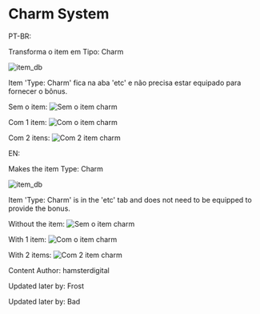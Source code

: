 # Charm System

PT-BR:

Transforma o item em Tipo: Charm

![item_db](https://user-images.githubusercontent.com/14701742/137584266-1dcc7b43-76a1-4311-90e9-5e9711e4f650.PNG)

Item 'Type: Charm' fica na aba 'etc' e não precisa estar equipado para fornecer o bônus.

Sem o item:
![Sem o item charm](https://user-images.githubusercontent.com/14701742/137584286-d37c06d1-30a6-42b9-a172-6672cc03cd79.PNG)

Com 1 item:
![Com o item charm](https://user-images.githubusercontent.com/14701742/137584287-9cadedf0-db2d-4600-af92-e81b1b177623.PNG)

Com 2 itens:
![Com 2 item charm](https://user-images.githubusercontent.com/14701742/137584290-bcc6efee-ff84-4c5c-9d43-175b824b5eb0.PNG)

EN:

Makes the item Type: Charm

![item_db](https://user-images.githubusercontent.com/14701742/137584266-1dcc7b43-76a1-4311-90e9-5e9711e4f650.PNG)

Item 'Type: Charm' is in the 'etc' tab and does not need to be equipped to provide the bonus.

Without the item:
![Sem o item charm](https://user-images.githubusercontent.com/14701742/137584286-d37c06d1-30a6-42b9-a172-6672cc03cd79.PNG)

With 1 item:
![Com o item charm](https://user-images.githubusercontent.com/14701742/137584287-9cadedf0-db2d-4600-af92-e81b1b177623.PNG)

With 2 items:
![Com 2 item charm](https://user-images.githubusercontent.com/14701742/137584290-bcc6efee-ff84-4c5c-9d43-175b824b5eb0.PNG)


Content Author:
hamsterdigital


Updated later by:
Frost


Updated later by:
Bad
